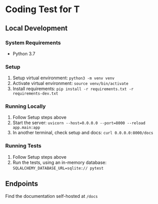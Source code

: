 # Coding Test for T

## Local Development

### System Requirements

* Python 3.7


### Setup

1. Setup virtual environment: `python3 -m venv venv`
1. Activate virtual environment: `source venv/bin/activate`
1. Install requirements: `pip install -r requirements.txt -r requirements-dev.txt`


### Running Locally

1. Follow Setup steps above
1. Start the server: `uvicorn --host=0.0.0.0 --port=8000 --reload app.main:app`
1. In another terminal, check setup and docs: `curl 0.0.0.0:8000/docs`


### Running Tests

1. Follow Setup steps above
1. Run the tests, using an in-memory database: `SQLALCHEMY_DATABASE_URL=sqlite:// pytest`


## Endpoints

Find the documentation self-hosted at `/docs`
